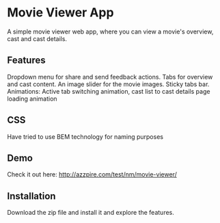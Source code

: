 # Movie Viewer App

A simple movie viewer web app, where you can view a movie's overview, cast and cast details.


## Features

Dropdown menu for share and send feedback actions.
Tabs for overview and cast content.
An image slider for the movie images.
Sticky tabs bar.
Animations: Active tab switching animation, cast list to cast details page loading animation

## CSS

Have tried to use BEM technology for naming purposes

## Demo

 Check it out here: http://azzpire.com/test/nm/movie-viewer/


## Installation

Download the zip file and install it and explore the features.


